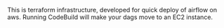 This is terraform infrastructure, developed for quick deploy of airflow on aws.
Running CodeBuild will make your dags move to an EC2 instance.
